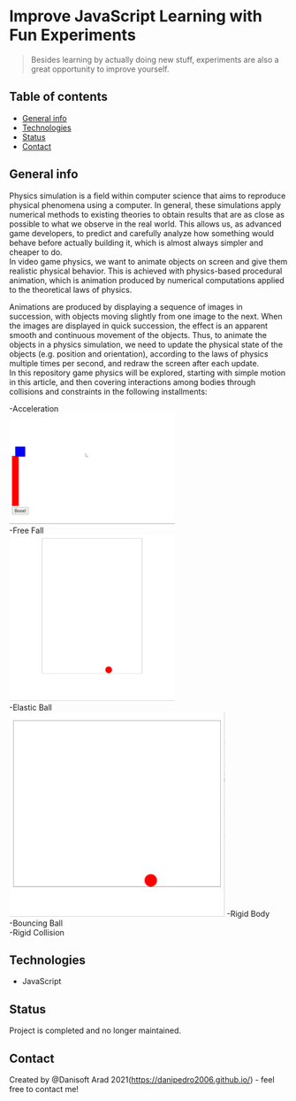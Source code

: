 # Improve JavaScript Learning with Fun Experiments
> Besides learning by actually doing new stuff, experiments are also a great opportunity to improve yourself.

## Table of contents
* [General info](#general-info)
* [Technologies](#technologies)
* [Status](#status)
* [Contact](#contact)

## General info
Physics simulation is a field within computer science that aims to reproduce physical phenomena using a computer. In general, these simulations apply numerical methods to existing theories to obtain results that are as close as possible to what we observe in the real world. This allows us, as advanced game developers, to predict and carefully analyze how something would behave before actually building it, which is almost always simpler and cheaper to do.  
In video game physics, we want to animate objects on screen and give them realistic physical behavior. This is achieved with physics-based procedural animation, which is animation produced by numerical computations applied to the theoretical laws of physics.

Animations are produced by displaying a sequence of images in succession, with objects moving slightly from one image to the next. When the images are displayed in quick succession, the effect is an apparent smooth and continuous movement of the objects. Thus, to animate the objects in a physics simulation, we need to update the physical state of the objects (e.g. position and orientation), according to the laws of physics multiple times per second, and redraw the screen after each update.  
In this repository game physics will be explored, starting with simple motion in this article, and then covering interactions among bodies through collisions and constraints in the following installments:

-Acceleration  
<img src=https://github.com/danipedro2006/JavaScript-Games-programming/blob/default/acceleration/cwHLrlmTMX.gif width="300" height="200">  
-Free Fall   
<img src=https://github.com/danipedro2006/JavaScript-Games-programming/blob/default/free%20fall/C4FI6JsD9y.gif width="300" height="300">  
-Elastic Ball  
<img src=https://github.com/danipedro2006/JavaScript-Games-programming/blob/default/elastic%20ball/njVDF8tM0j.gif width="390" height="370"> 
-Rigid Body  
-Bouncing Ball  
-Rigid Collision  

## Technologies
* JavaScript

## Status
Project is completed and no longer maintained.

## Contact
Created by @Danisoft Arad 2021(https://danipedro2006.github.io/) - feel free to contact me!
